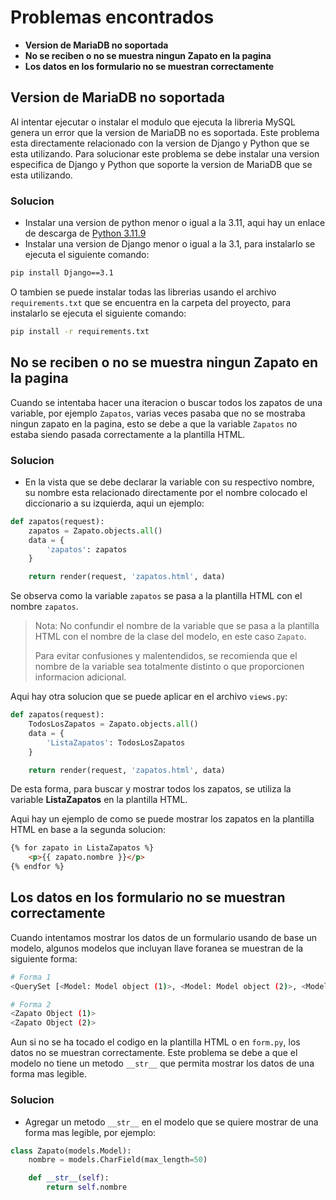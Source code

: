 # Problemas encontrados

- **Version de MariaDB no soportada**
- **No se reciben o no se muestra ningun Zapato en la pagina**
- **Los datos en los formulario no se muestran correctamente**

## Version de MariaDB no soportada

Al intentar ejecutar o instalar el modulo que ejecuta la libreria MySQL genera un error que la version de MariaDB no es soportada. Este problema esta directamente relacionado con la version de Django y Python que se esta utilizando. Para solucionar este problema se debe instalar una version especifica de Django y Python que soporte la version de MariaDB que se esta utilizando.

### Solucion
- Instalar una version de python menor o igual a la 3.11, aqui hay un enlace de descarga de [Python 3.11.9](https://www.python.org/ftp/python/3.11.9/python-3.11.9-amd64.exe)
- Instalar una version de Django menor o igual a la 3.1, para instalarlo se ejecuta el siguiente comando:
```bash
pip install Django==3.1
```
O tambien se puede instalar todas las librerias usando el archivo `requirements.txt` que se encuentra en la carpeta del proyecto, para instalarlo se ejecuta el siguiente comando:
```bash
pip install -r requirements.txt
```

## No se reciben o no se muestra ningun Zapato en la pagina

Cuando se intentaba hacer una iteracion o buscar todos los zapatos de una variable, por ejemplo `Zapatos`, varias veces pasaba que no se mostraba ningun zapato en la pagina, esto se debe a que la variable `Zapatos` no estaba siendo pasada correctamente a la plantilla HTML.

### Solucion

- En la vista que se debe declarar la variable con su respectivo nombre, su nombre esta relacionado directamente por el nombre colocado el diccionario a su izquierda, aqui un ejemplo:
```python
def zapatos(request):
    zapatos = Zapato.objects.all()
    data = {
        'zapatos': zapatos
    }

    return render(request, 'zapatos.html', data)
```
Se observa como la variable `zapatos` se pasa a la plantilla HTML con el nombre `zapatos`.

> Nota:
> No confundir el nombre de la variable que se pasa a la plantilla HTML con el nombre de la clase del modelo, en este caso `Zapato`.
>
> Para evitar confusiones y malentendidos, se recomienda que el nombre de la variable sea totalmente distinto o que proporcionen informacion adicional.

Aqui hay otra solucion que se puede aplicar en el archivo `views.py`:
```python
def zapatos(request):
    TodosLosZapatos = Zapato.objects.all()
    data = {
        'ListaZapatos': TodosLosZapatos
    }

    return render(request, 'zapatos.html', data)
```
De esta forma, para buscar y mostrar todos los zapatos, se utiliza la variable **ListaZapatos** en la plantilla HTML.

Aqui hay un ejemplo de como se puede mostrar los zapatos en la plantilla HTML en base a la segunda solucion:
```html
{% for zapato in ListaZapatos %}
    <p>{{ zapato.nombre }}</p>
{% endfor %}
```

## Los datos en los formulario no se muestran correctamente

Cuando intentamos mostrar los datos de un formulario usando de base un modelo, algunos modelos que incluyan llave foranea se muestran de la siguiente forma:
```sh
# Forma 1
<QuerySet [<Model: Model object (1)>, <Model: Model object (2)>, <Model: Model object (3)>]>

# Forma 2
<Zapato Object (1)>
<Zapato Object (2)>
```

Aun si no se ha tocado el codigo en la plantilla HTML o en `form.py`, los datos no se muestran correctamente. Este problema se debe a que el modelo no tiene un metodo `__str__` que permita mostrar los datos de una forma mas legible.

### Solucion
- Agregar un metodo `__str__` en el modelo que se quiere mostrar de una forma mas legible, por ejemplo:
```python
class Zapato(models.Model):
    nombre = models.CharField(max_length=50)

    def __str__(self):
        return self.nombre
```